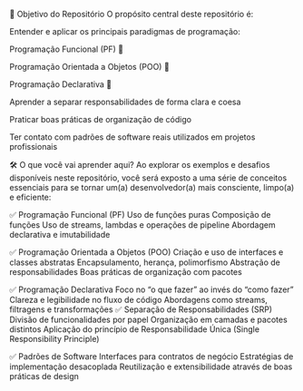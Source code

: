 🎯 Objetivo do Repositório
O propósito central deste repositório é:

Entender e aplicar os principais paradigmas de programação:

Programação Funcional (PF) 🧠

Programação Orientada a Objetos (POO) 🧩

Programação Declarativa 📘

Aprender a separar responsabilidades de forma clara e coesa

Praticar boas práticas de organização de código

Ter contato com padrões de software reais utilizados em projetos profissionais

🛠️ O que você vai aprender aqui?
Ao explorar os exemplos e desafios disponíveis neste repositório, você será exposto a uma série de conceitos essenciais para se tornar um(a) desenvolvedor(a) mais consciente, limpo(a) e eficiente:

✅ Programação Funcional (PF)
Uso de funções puras
Composição de funções
Uso de streams, lambdas e operações de pipeline
Abordagem declarativa e imutabilidade

✅ Programação Orientada a Objetos (POO)
Criação e uso de interfaces e classes abstratas
Encapsulamento, herança, polimorfismo
Abstração de responsabilidades
Boas práticas de organização com pacotes

✅ Programação Declarativa
Foco no “o que fazer” ao invés do “como fazer”
Clareza e legibilidade no fluxo de código
Abordagens como streams, filtragens e transformações
✅ Separação de Responsabilidades (SRP)
Divisão de funcionalidades por papel
Organização em camadas e pacotes distintos
Aplicação do princípio de Responsabilidade Única (Single Responsibility Principle)

✅ Padrões de Software
Interfaces para contratos de negócio
Estratégias de implementação desacoplada
Reutilização e extensibilidade através de boas práticas de design
